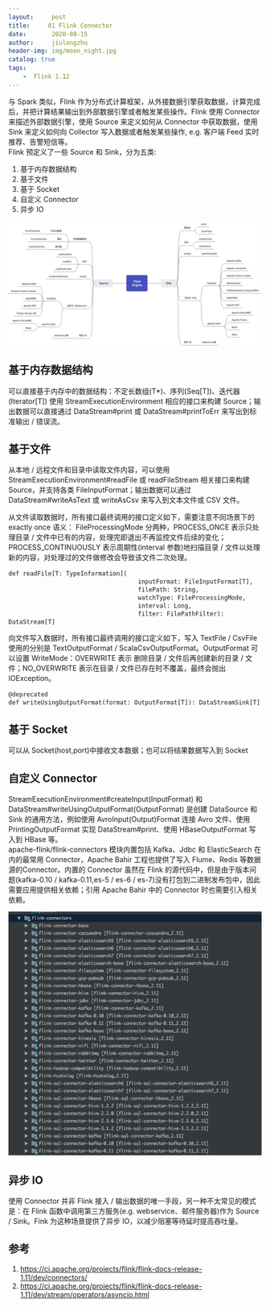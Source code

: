 ```yaml
---
layout:     post
title:     01 Flink Connector
date:       2020-08-15
author:     jiulongzhu
header-img: img/moon_night.jpg
catalog: true
tags:
    -  Flink 1.12
---
```

 

与 Spark 类似，Flink 作为分布式计算框架，从外接数据引擎获取数据，计算完成后，并把计算结果输出到外部数据引擎或者触发某些操作。Flink 使用 Connector 来描述外部数据引擎，使用 Source 来定义如何从 Connector 中获取数据，使用 Sink 来定义如何向 Collector 写入数据或者触发某些操作, e.g. 客户端 Feed 实时推荐、告警短信等。  
Flink 预定义了一些 Source 和 Sink，分为五类:  

1. 基于内存数据结构
2. 基于文件
3. 基于 Socket
4. 自定义 Connector  
5. 异步 IO

<!-- more -->

![Flink Connector](/img/pictures/flink/flink_connector.png)  

## 基于内存数据结构 

可以直接基于内存中的数据结构：不定长数组(T*)、序列(Seq[T])、迭代器(Iterator[T]) 使用 StreamExecutionEnvironment 相应的接口来构建 Source；输出数据可以直接通过 DataStream#print 或 DataStream#printToErr 来写出到标准输出 / 错误流。  

## 基于文件

从本地 / 远程文件和目录中读取文件内容，可以使用 StreamExecutionEnvironment#readFile 或 readFileStream 相关接口来构建 Source，并支持各类 FileInputFormat；输出数据可以通过 DataStream#writeAsText 或 writeAsCsv 来写入到文本文件或 CSV 文件。  

从文件读取数据时，所有接口最终调用的接口定义如下，需要注意不同场景下的 exactly once 语义： FileProcessingMode 分两种，PROCESS_ONCE 表示只处理目录 / 文件中已有的内容，处理完即退出不再监控文件后续的变化；PROCESS_CONTINUOUSLY 表示周期性(interval 参数)地扫描目录 / 文件以处理新的内容，对处理过的文件做修改会导致该文件二次处理。   

```
def readFile[T: TypeInformation](
                                    inputFormat: FileInputFormat[T],
                                    filePath: String,
                                    watchType: FileProcessingMode,
                                    interval: Long,
                                    filter: FilePathFilter): DataStream[T]
```

向文件写入数据时，所有接口最终调用的接口定义如下，写入 TextFile / CsvFile 使用的分别是 TextOutputFormat / ScalaCsvOutputFormat。OutputFormat 可以设置 WriteMode：OVERWRITE 表示 删除目录 / 文件后再创建新的目录 / 文件；NO_OVERWRITE 表示在目录 / 文件已存在时不覆盖，最终会抛出 IOException。  

```
@deprecated
def writeUsingOutputFormat(format: OutputFormat[T]): DataStreamSink[T]
```


## 基于 Socket
可以从 Socket(host,port)中接收文本数据；也可以将结果数据写入到 Socket     
 
## 自定义 Connector 
StreamExecutionEnvironment#createInput(InputFormat) 和 DataStream#writeUsingOutputFormat(OutputFormat) 是创建 DataSource 和 Sink 的通用方法，例如使用 AvroInput(Output)Format 连接 Avro 文件、使用 PrintingOutputFormat 实现 DataStream#print、使用 HBaseOutputFormat 写入到 HBase 等。  
apache-flink/flink-connectors 模块内置包括 Kafka、Jdbc 和 ElasticSearch 在内的最常用 Connector，Apache Bahir 工程也提供了写入 Flume、Redis 等数据源的Connector。内置的 Connector 虽然在 Flink 的源代码中，但是由于版本问题(kafka-0.10 / kafka-0.11,es-5 / es-6 / es-7)没有打包到二进制发布包中，因此需要应用提供相关依赖；引用 Apache Bahir 中的 Connector 时也需要引入相关依赖。     

![Flink Source Connectors](/img/pictures/flink/flink_src_connector.png)

## 异步 IO
使用 Connector 并非 Flink 接入 / 输出数据的唯一手段，另一种不太常见的模式是：在 Flink 函数中调用第三方服务(e.g. webservice、邮件服务器)作为 Source / Sink。Fink 为这种场景提供了异步 IO，以减少阻塞等待延时提高吞吐量。     


## 参考 

1. https://ci.apache.org/projects/flink/flink-docs-release-1.11/dev/connectors/  
2. https://ci.apache.org/projects/flink/flink-docs-release-1.11/dev/stream/operators/asyncio.html   
